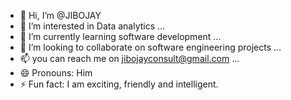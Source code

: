 - 👋 Hi, I’m @JIBOJAY
- 👀 I’m interested in Data analytics ...
- 🌱 I’m currently learning software development ...
- 💞️ I’m looking to collaborate on software engineering projects ...
- 📫 you can reach me on jibojayconsult@gmail.com ...
- 😄 Pronouns: Him
- ⚡ Fun fact: I am exciting, friendly and intelligent.

<!---
JIBOJAY/JIBOJAY is a ✨ special ✨ repository because its `README.md` (this file) appears on your GitHub profile.
You can click the Preview link to take a look at your changes.
--->
